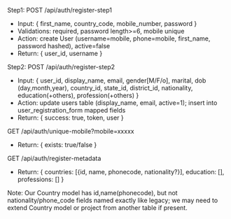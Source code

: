 Step1: POST /api/auth/register-step1
- Input: { first_name, country_code, mobile_number, password }
- Validations: required, password length>=6, mobile unique
- Action: create User (username=mobile, phone=mobile, first_name, password hashed), active=false
- Return: { user_id, username }

Step2: POST /api/auth/register-step2
- Input: { user_id, display_name, email, gender[M/F/o], marital, dob (day,month,year), country_id, state_id, district_id, nationality, education(+others), profession(+others) }
- Action: update users table (display_name, email, active=1); insert into user_registration_form mapped fields
- Return: { success: true, token, user }

GET /api/auth/unique-mobile?mobile=xxxxx
- Return: { exists: true/false }

GET /api/auth/register-metadata
- Return: { countries: [{id, name, phonecode, nationality?}], education: [], professions: [] }

Note: Our Country model has id,name(phonecode), but not nationality/phone_code fields named exactly like legacy; we may need to extend Country model or project from another table if present.

